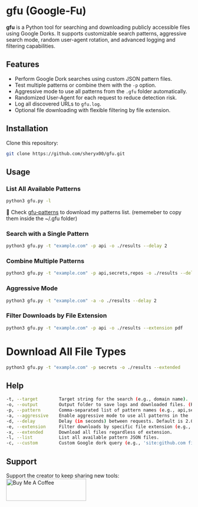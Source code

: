 # **gfu (Google-Fu)**

**gfu** is a Python tool for searching and downloading publicly accessible files using Google Dorks. It supports customizable search patterns, aggressive search mode, random user-agent rotation, and advanced logging and filtering capabilities.

## Features

- Perform Google Dork searches using custom JSON pattern files.
- Test multiple patterns or combine them with the `-p` option.
- Aggressive mode to use all patterns from the `.gfu` folder automatically.
- Randomized User-Agent for each request to reduce detection risk.
- Log all discovered URLs to `gfu.log`.
- Optional file downloading with flexible filtering by file extension.

## Installation

Clone this repository:

```bash
git clone https://github.com/sheryx00/gfu.git
```

## Usage

### List All Available Patterns

```bash
python3 gfu.py -l
```
:scroll: Check [gfu-patterns](https://github.com/Sheryx00/gfu-patterns) to download my patterns list. (rememeber to copy them inside the ~/.gfu folder)

### Search with a Single Pattern

```bash
python3 gfu.py -t "example.com" -p api -o ./results --delay 2
```

### Combine Multiple Patterns

```bash
python3 gfu.py -t "example.com" -p api,secrets,repos -o ./results --delay 3
```

### Aggressive Mode

```bash
python3 gfu.py -t "example.com" -a -o ./results --delay 2
```

### Filter Downloads by File Extension

```bash
python3 gfu.py -t "example.com" -p api -o ./results --extension pdf
```

# Download All File Types

```bash
python3 gfu.py -t "example.com" -p secrets -o ./results --extended
```
## Help

```bash
-t, --target        Target string for the search (e.g., domain name).
-o, --output        Output folder to save logs and downloaded files. (Required)
-p, --pattern       Comma-separated list of pattern names (e.g., api,secrets,repos).
-a, --aggressive    Enable aggressive mode to use all patterns in the .gfu folder.
-d, --delay         Delay (in seconds) between requests. Default is 2.0.
-e, --extension     Filter downloads by specific file extension (e.g., pdf, txt, csv).
-x, --extended      Download all files regardless of extension.
-l, --list          List all available pattern JSON files.
-c, --custom        Custom Google dork query (e.g., 'site:github.com filetype:pdf')
```

## Support

Support the creator to keep sharing new tools:
<a href="https://www.buymeacoffee.com/Sheryx00" target="_blank"><img src="https://cdn.buymeacoffee.com/buttons/v2/default-yellow.png" alt="Buy Me A Coffee" style="height: 60px !important;width: 217px !important;" ></a>
